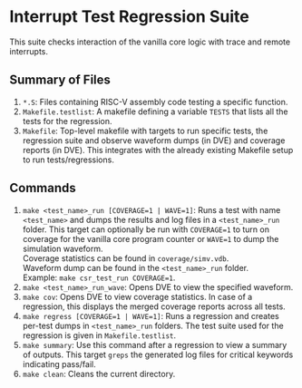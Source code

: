 # Interrupt Test Regression Suite

This suite checks interaction of the vanilla core logic with trace and remote interrupts. 

## Summary of Files
1. `*.S`: Files containing RISC-V assembly code testing a specific function.
2. `Makefile.testlist`: A makefile defining a variable `TESTS` that lists all the tests for the regression.
3. `Makefile`: Top-level makefile with targets to run specific tests, the regression suite and observe waveform dumps (in DVE) and coverage reports (in DVE). This integrates with the already existing Makefile setup to run tests/regressions.

## Commands
1. `make <test_name>_run [COVERAGE=1 | WAVE=1]`: Runs a test with name `<test_name>` and dumps the results and log files in a `<test_name>_run` folder. This target can optionally be run with `COVERAGE=1` to turn on coverage for the vanilla core program counter or `WAVE=1` to dump the simulation waveform.<br/>
    Coverage statistics can be found in `coverage/simv.vdb`.<br/>
    Waveform dump can be found in the `<test_name>_run` folder.<br/>
    Example: `make csr_test_run COVERAGE=1`.
2. `make <test_name>_run_wave`: Opens DVE to view the specified waveform.
3. `make cov`: Opens DVE to view coverage statistics. In case of a regression, this displays the merged coverage reports across all tests.
4. `make regress [COVERAGE=1 | WAVE=1]`: Runs a regression and creates per-test dumps in `<test_name>_run` folders. The test suite used for the regression is given in `Makefile.testlist`.
5. `make summary`: Use this command after a regression to view a summary of outputs. This target `greps` the generated log files for critical keywords indicating pass/fail.
6. `make clean`: Cleans the current directory.
